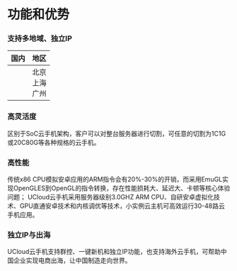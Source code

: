 <!--建议复杂操作配图说明-->
# 功能和优势
### 支持多地域、独立IP

|国内      |地区     |
|:---------|:-----------|
|  |北京<br>上海<br>广州       |

 
### 高灵活度

   区别于SoC云手机架构，客户可以对整台服务器进行切割，可任意的切割为1C1G或20C80G等各种规格的云手机。
   
### 高性能

   传统x86 CPU模拟安卓应用的ARM指令会有20%-30%的开销，而采用EmuGL实现OpenGLES到OpenGL的指令转换，存在性能损耗大、延迟大、卡顿等核心体验问题；
   UCloud云手机采用服务器级别3.0GHZ ARM CPU、自研安卓虚拟化技术、GPU直通安卓技术和内核调优等技术，小实例云主机可高效运行30-48路云手机应用。
   
### 独立IP与出海
   UCloud云手机支持群控、一键新机和独立IP功能，也支持海外云手机，可帮助中国企业实现电商出海，让中国制造走向世界。
